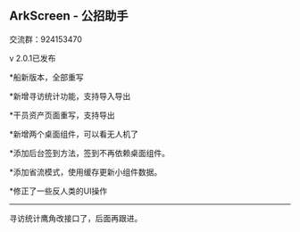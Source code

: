 ## ArkScreen - 公招助手

交流群：924153470

v 2.0.1已发布

*船新版本，全部重写

*新增寻访统计功能，支持导入导出

*干员资产页面重写，支持导出

*新增两个桌面组件，可以看无人机了

*添加后台签到方法，签到不再依赖桌面组件。

*添加省流模式，使用缓存更新小组件数据。

*修正了一些反人类的UI操作

----

寻访统计鹰角改接口了，后面再跟进。
